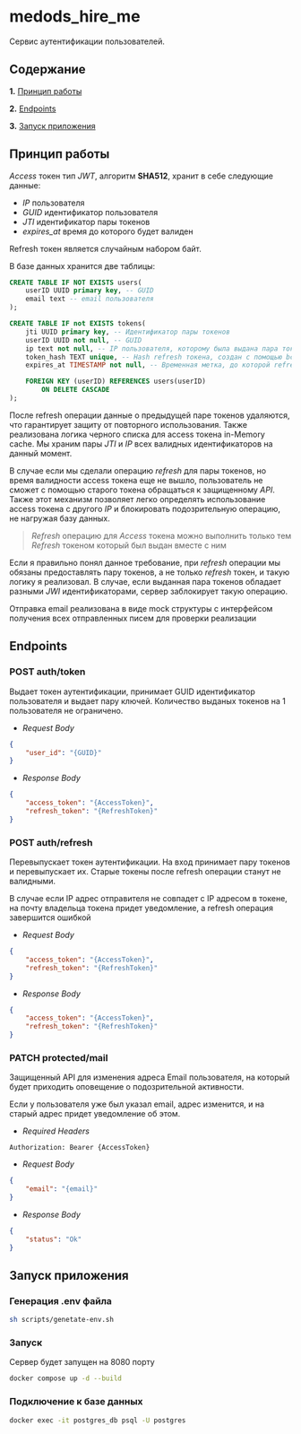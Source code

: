 # **medods_hire_me**
Сервис аутентификации пользователей. 

## **Содержание**

**1.** [Принцип работы](#принцип-работы)

**2.** [Endpoints](#endpoints)

**3.** [Запуск приложения](#запуск-приложения)

## **Принцип работы**
*Access* токен тип *JWT*, алгоритм **SHA512**, хранит в себе следующие данные:
- *IP* пользователя
- *GUID* идентификатор пользователя
- *JTI* идентификатор пары токенов
- *expires_at* время до которого будет валиден

Refresh токен является случайным набором байт.

В базе данных хранится две таблицы:
```sql
CREATE TABLE IF NOT EXISTS users(
    userID UUID primary key, -- GUID 
    email text -- email пользователя
);

CREATE TABLE IF not EXISTS tokens(
    jti UUID primary key, -- Идентификатор пары токенов
    userID UUID not null, -- GUID
    ip text not null, -- IP пользователя, которому была выдана пара токенов
    token_hash TEXT unique, -- Hash refresh токена, создан с помощью bcrypt
    expires_at TIMESTAMP not null, -- Временная метка, до которой refresh токен будет валиден

    FOREIGN KEY (userID) REFERENCES users(userID)
        ON DELETE CASCADE
);
```
После refresh операции данные о предыдущей паре токенов удаляются, что гарантирует защиту от повторного использования.
Также реализована логика черного списка для access токена in-Memory cache. Мы храним пары *JTI* и *IP* всех валидных идентификаторов на данный момент. 

В случае если мы сделали операцию _refresh_ для пары токенов, но время валидности access токена еще не вышло, пользователь не сможет с помощью старого токена обращаться к защищенному *API*. Также этот механизм позволяет легко определять использование access токена с другого *IP* и блокировать подозрительную операцию, не нагружая базу данных.

> *Refresh* операцию для *Access* токена можно выполнить только тем *Refresh* токеном который был выдан вместе с ним

Если я правильно понял данное требование, при _refresh_ операции мы обязаны предоставлять пару токенов, а не только *refresh* токен, и такую логику я реализовал.  В случае, если выданная пара токенов обладает разными *JWI* идентификаторами, сервер заблокирует такую операцию.

Отправка email реализована в виде mock структуры с интерфейсом получения всех отправленных писем для проверки реализации

## **Endpoints**
### **POST auth/token**
Выдает токен аутентификации, принимает GUID идентификатор пользователя и выдает пару ключей. Количество выданых токенов на 1 пользователя не ограничено.
- _Request Body_  
```json
{
    "user_id": "{GUID}"
}
```
- _Response Body_
```json
{
    "access_token": "{AccessToken}",
    "refresh_token": "{RefreshToken}"
}
```

### **POST auth/refresh**
Перевыпускает токен аутентификации.
На вход принимает пару токенов и перевыпускает их. Старые токены после refresh операции станут не валидными.

В случае если IP адрес отправителя не совпадет с IP адресом в токене, на почту владельца токена придет уведомление, а refresh операция завершится ошибкой
- _Request Body_  
```json
{
    "access_token": "{AccessToken}",
    "refresh_token": "{RefreshToken}"
}
```
- _Response Body_
```json
{
    "access_token": "{AccessToken}",
    "refresh_token": "{RefreshToken}"
}
```


### **PATCH protected/mail**
Защищенный API для изменения адреса Email пользователя, на который будет приходить оповещение о подозрительной активности.

Если у пользователя уже был указал email, адрес изменится, и на старый адрес придет уведомление об этом.    
- _Required Headers_
```http
Authorization: Bearer {AccessToken}
```

- _Request Body_ 
```json
{
    "email": "{email}"
}
```
- _Response Body_
```json
{
    "status": "Ok"
}
```

## **Запуск приложения**
### **Генерация .env файла**
```bash
sh scripts/genetate-env.sh
```

### **Запуск**
Сервер будет запущен нa 8080 порту
```bash
docker compose up -d --build
```

### **Подключение к базе данных**
```bash
docker exec -it postgres_db psql -U postgres
```
